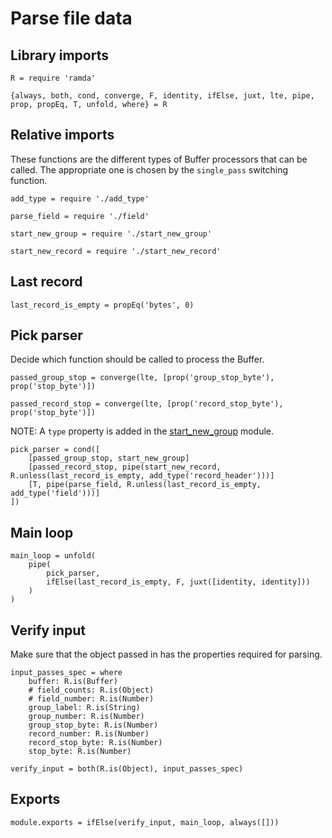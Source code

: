 # Parse file data

## Library imports

	R = require 'ramda'

	{always, both, cond, converge, F, identity, ifElse, juxt, lte, pipe, prop, propEq, T, unfold, where} = R


## Relative imports

These functions are the different types of Buffer processors that can be called.
The appropriate one is chosen by the `single_pass` switching function.

	add_type = require './add_type'

	parse_field = require './field'

	start_new_group = require './start_new_group'

	start_new_record = require './start_new_record'


## Last record

	last_record_is_empty = propEq('bytes', 0)


## Pick parser

Decide which function should be called to process the Buffer.

	passed_group_stop = converge(lte, [prop('group_stop_byte'), prop('stop_byte')])

	passed_record_stop = converge(lte, [prop('record_stop_byte'), prop('stop_byte')])

NOTE: A `type` property is added in the [start_new_group](./start_new_group.coffee.md) module.

	pick_parser = cond([
		[passed_group_stop, start_new_group]
		[passed_record_stop, pipe(start_new_record, R.unless(last_record_is_empty, add_type('record_header')))]
		[T, pipe(parse_field, R.unless(last_record_is_empty, add_type('field')))]
	])


## Main loop

	main_loop = unfold(
		pipe(
			pick_parser,
			ifElse(last_record_is_empty, F, juxt([identity, identity]))
		)
	)


## Verify input

Make sure that the object passed in has the properties required for parsing.

	input_passes_spec = where
		buffer: R.is(Buffer)
		# field_counts: R.is(Object)
		# field_number: R.is(Number)
		group_label: R.is(String)
		group_number: R.is(Number)
		group_stop_byte: R.is(Number)
		record_number: R.is(Number)
		record_stop_byte: R.is(Number)
		stop_byte: R.is(Number)

	verify_input = both(R.is(Object), input_passes_spec)


## Exports

	module.exports = ifElse(verify_input, main_loop, always([]))
